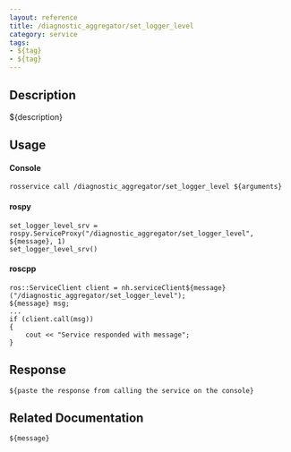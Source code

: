 ```yaml
---
layout: reference
title: /diagnostic_aggregator/set_logger_level
category: service
tags: 
- ${tag} 
- ${tag}
---
```


## Description
${description}

## Usage
#### Console
```
rosservice call /diagnostic_aggregator/set_logger_level ${arguments}
```

#### rospy
```
set_logger_level_srv = rospy.ServiceProxy("/diagnostic_aggregator/set_logger_level", ${message}, 1)
set_logger_level_srv()
```

#### roscpp
```
ros::ServiceClient client = nh.serviceClient${message}("/diagnostic_aggregator/set_logger_level");
${message} msg;
...
if (client.call(msg))
{
    cout << "Service responded with message";
}
```

## Response
```
${paste the response from calling the service on the console}
```

## Related Documentation
``${message}``  